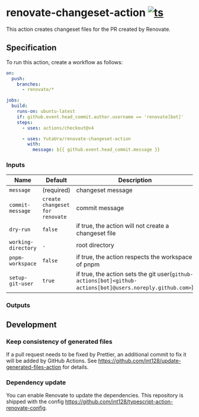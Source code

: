 # renovate-changeset-action [![ts](https://github.com/yutaura/renovate-changeset-action/actions/workflows/ts.yaml/badge.svg)](https://github.com/yutaura/renovate-changeset-action/actions/workflows/ts.yaml)

This action creates changeset files for the PR created by Renovate.

## Specification

To run this action, create a workflow as follows:

```yaml
on:
  push:
    branches:
      - renovate/*

jobs:
  build:
    runs-on: ubuntu-latest
    if: github.event.head_commit.author.username == 'renovate[bot]'
    steps:
      - uses: actions/checkout@v4

      - uses: YutaUra/renovate-changeset-action
        with:
          message: ${{ github.event.head_commit.message }}
```

### Inputs

| Name                | Default                         | Description                                                                                                |
| ------------------- | ------------------------------- | ---------------------------------------------------------------------------------------------------------- |
| `message`           | (required)                      | changeset message                                                                                          |
| `commit-message`    | `create changeset for renovate` | commit message                                                                                             |
| `dry-run`           | `false`                         | if true, the action will not create a changeset file                                                       |
| `working-directory` | `.`                             | root directory                                                                                             |
| `pnpm-workspace`    | `false`                         | if true, the action respects the workspace of pnpm                                                         |
| `setup-git-user`    | `true`                          | if true, the action sets the git user(`github-actions[bot]<github-actions[bot]@users.noreply.github.com>`) |

### Outputs


## Development

### Keep consistency of generated files

If a pull request needs to be fixed by Prettier, an additional commit to fix it will be added by GitHub Actions.
See https://github.com/int128/update-generated-files-action for details.

### Dependency update

You can enable Renovate to update the dependencies.
This repository is shipped with the config https://github.com/int128/typescript-action-renovate-config.

